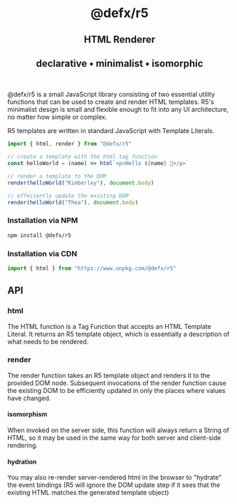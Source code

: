 <div align="center">

# @defx/r5

## HTML Renderer

## declarative • minimalist • isomorphic

</div>
<br />

@defx/r5 is a small JavaScript library consisting of two essential utility functions that can be used to create and render HTML templates. R5's minimalist design is small and flexible enough to fit into any UI architecture, no matter how simple or complex.

R5 templates are written in standard JavaScript with Template Literals.

```js
import { html, render } from "@defx/r5"

// create a template with the html tag function
const helloWorld = (name) => html`<p>Hello ${name} 👋</p>`

// render a template to the DOM
render(helloWorld("Kimberley"), document.body)

// effeciently update the existing DOM
render(helloWorld("Thea"), document.body)
```

### Installation via NPM

```sh
npm install @defx/r5
```

### Installation via CDN

```js
import { html } from "https://www.unpkg.com/@defx/r5"
```

## API

### html

The HTML function is a Tag Function that accepts an HTML Template Literal. It returns an R5 template object, which is essentially a description of what needs to be rendered.

### render

The render function takes an R5 template object and renders it to the provided DOM node. Subsequent invocations of the render function cause the existing DOM to be efficiently updated in only the places where values have changed.

#### isomorphism

When invoked on the server side, this function will always return a String of HTML, so it may be used in the same way for both server and client-side rendering.

#### hydration

You may also re-render server-rendered html in the browser to "hydrate" the event bindings (R5 will ignore the DOM update step if it sees that the existing HTML matches the generated template object)
